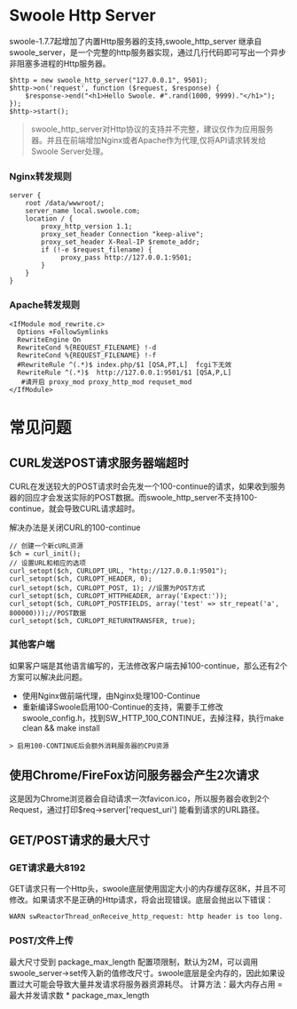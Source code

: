 # Swoole Http Server
swoole-1.7.7起增加了内置Http服务器的支持,swoole_http_server 继承自swoole_server，是一个完整的http服务器实现，通过几行代码即可写出一个异步非阻塞多进程的Http服务器。
```
$http = new swoole_http_server("127.0.0.1", 9501);
$http->on('request', function ($request, $response) {
    $response->end("<h1>Hello Swoole. #".rand(1000, 9999)."</h1>");
});
$http->start();
```
> swoole_http_server对Http协议的支持并不完整，建议仅作为应用服务器。并且在前端增加Nginx或者Apache作为代理,仅将API请求转发给Swoole Server处理。

### Nginx转发规则
```
server {
    root /data/wwwroot/;
    server_name local.swoole.com;
    location / {
        proxy_http_version 1.1;
        proxy_set_header Connection "keep-alive";
        proxy_set_header X-Real-IP $remote_addr;
        if (!-e $request_filename) {
             proxy_pass http://127.0.0.1:9501;
        }
    }
}
```
### Apache转发规则
```
<IfModule mod_rewrite.c>
  Options +FollowSymlinks
  RewriteEngine On
  RewriteCond %{REQUEST_FILENAME} !-d
  RewriteCond %{REQUEST_FILENAME} !-f
  #RewriteRule ^(.*)$ index.php/$1 [QSA,PT,L]  fcgi下无效
  RewriteRule ^(.*)$  http://127.0.0.1:9501/$1 [QSA,P,L]
   #请开启 proxy_mod proxy_http_mod requset_mod
</IfModule>
```

# 常见问题
## CURL发送POST请求服务器端超时 
   CURL在发送较大的POST请求时会先发一个100-continue的请求，如果收到服务器的回应才会发送实际的POST数据。而swoole_http_server不支持100-continue，就会导致CURL请求超时。
   
   解决办法是关闭CURL的100-continue
   ```
   // 创建一个新cURL资源
   $ch = curl_init();
   // 设置URL和相应的选项
   curl_setopt($ch, CURLOPT_URL, "http://127.0.0.1:9501");
   curl_setopt($ch, CURLOPT_HEADER, 0);
   curl_setopt($ch, CURLOPT_POST, 1); //设置为POST方式
   curl_setopt($ch, CURLOPT_HTTPHEADER, array('Expect:'));
   curl_setopt($ch, CURLOPT_POSTFIELDS, array('test' => str_repeat('a', 800000)));//POST数据
   curl_setopt($ch, CURLOPT_RETURNTRANSFER, true);
   ```
### 其他客户端
   如果客户端是其他语言编写的，无法修改客户端去掉100-continue，那么还有2个方案可以解决此问题。
   - 使用Nginx做前端代理，由Nginx处理100-Continue
   - 重新编译Swoole启用100-Continue的支持，需要手工修改swoole_config.h，找到SW_HTTP_100_CONTINUE，去掉注释，执行make clean && make install
   
    > 启用100-CONTINUE后会额外消耗服务器的CPU资源
    
## 使用Chrome/FireFox访问服务器会产生2次请求
   这是因为Chrome浏览器会自动请求一次favicon.ico，所以服务器会收到2个Request，通过打印$req->server['request_uri'] 能看到请求的URL路径。
   
## GET/POST请求的最大尺寸 
### GET请求最大8192
   GET请求只有一个Http头，swoole底层使用固定大小的内存缓存区8K，并且不可修改。如果请求不是正确的Http请求，将会出现错误。底层会抛出以下错误：
   ```
   WARN swReactorThread_onReceive_http_request: http header is too long.
   ```
### POST/文件上传
   最大尺寸受到 package_max_length 配置项限制，默认为2M，可以调用swoole_server->set传入新的值修改尺寸。swoole底层是全内存的，因此如果设置过大可能会导致大量并发请求将服务器资源耗尽。 计算方法：最大内存占用 = 最大并发请求数 * package_max_length
   
<script>
    var _hmt = _hmt || [];
    (function() {
        var hm = document.createElement("script");
        hm.src = "https://hm.baidu.com/hm.js?4c8d895ff3b25bddb6fa4185c8651cc3";
        var s = document.getElementsByTagName("script")[0];
        s.parentNode.insertBefore(hm, s);
    })();
</script>   